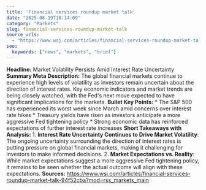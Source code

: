 ```yaml
---
title: 'Financial services roundup market talk'
date: "2025-08-19T18:14:09"
category: "Markets"
slug: financial-services-roundup-market-talk
source_urls:
  - "https://www.wsj.com/articles/financial-services-roundup-market-talk-94f52cba?mod=rss_markets_main"
seo:
  keywords: ["news", "markets", "brief"]
---
```

**Headline:** Market Volatility Persists Amid Interest Rate Uncertainty  **Summary Meta Description:** The global financial markets continue to experience high levels of volatility as investors remain uncertain about the direction of interest rates. Key economic indicators and market trends are being closely watched, with the Fed's next move expected to have significant implications for the markets.  **Bullet Key Points:**  * The S&P 500 has experienced its worst week since March amid concerns over interest rate hikes * Treasury yields have risen as investors anticipate a more aggressive Fed tightening policy * Strong economic data has reinforced expectations of further interest rate increases  **Short Takeaways with Analysis:**  1. **Interest Rate Uncertainty Continues to Drive Market Volatility**: The ongoing uncertainty surrounding the direction of interest rates is putting pressure on global financial markets, making it challenging for investors to make informed decisions. 2. **Market Expectations vs. Reality**: While market expectations suggest a more aggressive Fed tightening policy, it remains to be seen whether the actual outcome will align with these expectations.  **Sources:** https://www.wsj.com/articles/financial-services-roundup-market-talk-94f52cba?mod=rss_markets_main 

